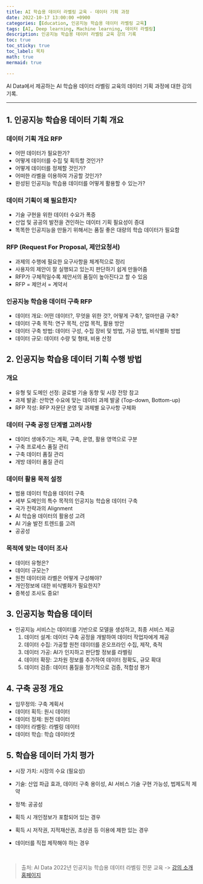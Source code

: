 ```yaml
---
title: AI 학습용 데이터 라벨링 교육 - 데이터 기획 과정
date: 2022-10-17 13:00:00 +0900
categories: [Education, 인공지능 학습용 데이터 라벨링 교육]
tags: [AI, Deep learning, Machine learning, 데이터 라벨링]
description: 인공지능 학습용 데이터 라벨링 교육 강의 기록
toc: true
toc_sticky: true
toc_label: 목차
math: true
mermaid: true

---
```


AI Data에서 제공하는 AI 학습용 데이터 라벨링 교육의 데이터 기획 과정에 대한 강의 기록. <br/>

---

## 1. 인공지능 학습용 데이터 기획 개요

### 데이터 기획 개요 RFP
- 어떤 데이터가 필요한가?
- 어떻게 데이터를 수집 및 획득할 것인가?
- 어떻게 데이터를 정제할 것인가?
- 어떠한 라벨을 이용하여 가공할 것인가?
- 완성된 인공지능 학습용 데이터를 어떻게 활용할 수 있는가?

### 데이터 기획이 왜 필요한지?
- 기술 구현을 위한 데이터 수요가 폭증
- 산업 및 공공의 발전을 견인하는 데이터 기획 필요성이 증대
- 똑똑한 인공지능을 만들기 위해서는 품질 좋은 대량의 학습 데이터가 필요함

### RFP (Request For Proposal, 제안요청서)
- 과제의 수행에 필요한 요구사항을 체계적으로 정리
- 사용자의 제안이 잘 실행되고 있는지 판단하기 쉽게 만들어줌
- RFP가 구체적일수록 제안서의 품질이 높아진다고 할 수 있음
- RFP = 제안서 = 계약서

### 인공지능 학습용 데이터 구축 RFP
- 데이터 개요: 어떤 데이터?, 무엇을 위한 것?, 어떻게 구축?, 얼마만큼 구축?
- 데이터 구축 목적: 연구 목적, 산업 목적, 활용 방안
- 데이터 구축 방법: 데이터 구성, 수집 장비 및 방법, 가공 방법, 비식별화 방법
- 데이터 규모: 데이터 수량 및 형태, 비용 산정

## 2. 인공지능 학습용 데이터 기획 수행 방법

### 개요
- 유형 및 도메인 선정: 글로벌 기술 동향 및 시장 전망 참고
- 과제 발굴: 산학연 수요에 맞는 데이터 과제 발굴 (Top-down, Bottom-up)
- RFP 작성: RFP 자문단 운영 및 과제별 요구사항 구체화

### 데이터 구축 공정 단계별 고려사항
- 데이터 생애주기는 계획, 구축, 운영, 활용 영역으로 구분
- 구축 프로세스 품질 관리
- 구축 데이터 품질 관리
- 개방 데이터 품질 관리

### 데이터 활용 목적 설정
- 범용 데이터 학습용 데이터 구축
- 세부 도메인의 특수 목적의 인공지능 학습용 데이터 구축
- 국가 전략과의 Alignment
- AI 학습용 데이터의 활용성 고려
- AI 기술 발전 트렌드를 고려
- 공공성

### 목적에 맞는 데이터 조사
- 데이터 유형은?
- 데이터 규모는?
- 원천 데이터와 라벨은 어떻게 구성해야?
- 개인정보에 대한 비식별화가 필요한지?
- 중복성 조사도 중요!

## 3. 인공지능 학습용 데이터
- 인공지능 서비스는 데이터를 기반으로 모델을 생성하고, 최종 서비스 제공
    1. 데이터 설계: 데이터 구축 공정을 개발하여 데이터 작업자에게 제공
    2. 데이터 수집: 가공할 원천 데이터를 온오프라인 수집, 제작, 축적
    3. 데이터 가공: AI가 인지하고 판단할 정보를 라벨링
    4. 데이터 확장: 고차원 정보를 추가하여 데이터 정확도, 규모 확대
    5. 데이터 검증: 데이터 품질을 정기적으로 검증, 적합성 평가

## 4. 구축 공정 개요
- 임무정의: 구축 계획서
- 데이터 획득: 원시 데이터
- 데이터 정제: 원천 데이터
- 데이터 라벨링: 라벨링 데이터
- 데이터 학습: 학습 데이터셋

## 5. 학습용 데이터 가치 평가
- 시장 가치: 시장의 수요 (필요성)
- 기술: 산업 파급 효과, 데이터 구축 용이성, AI 서비스 기술 구현 가능성, 법제도적 제약
- 정책: 공공성

- 획득 시 개인정보가 포함되어 있는 경우
- 획득 시 저작권, 지적재산권, 초상권 등 이용에 제한 있는 경우
- 데이터를 직접 제작해야 하는 경우

<br/>

> 출처: AI Data 2022년 인공지능 학습용 데이터 라벨링 전문 교육 -> [강의 소개 홈페이지](http://aidata.elancer.co.kr/student/main.php)